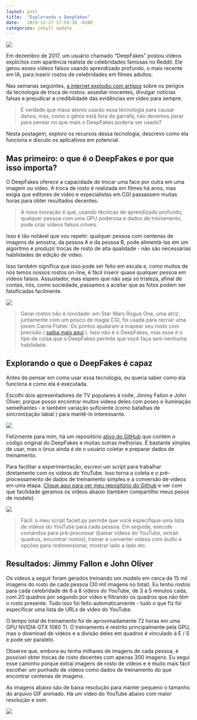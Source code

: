 ```yaml
---
layout: post
title:  "Explorando o DeepFakes"
date:   2019-12-27 17:59:38 -0200
categories: jekyll update
---
```


![](https://trello-attachments.s3.amazonaws.com/5d7e8031eaec3e42c24aade0/5e18b20f20a8d10e1aa0bba6/9c2f3b9f91dec916462e46df6ea731dc/1_CKb1y7IC8LFcdMYj4yOdAQ.png)

Em dezembro de 2017, um usuário chamado “DeepFakes” postou vídeos explícitos com aparência realista de celebridades famosas no Reddit. Ele gerou esses vídeos falsos usando aprendizado profundo, o mais recente em IA, para inserir rostos de celebridades em filmes adultos.

Nas semanas seguintes, [a internet explodiu com artigos](https://www.economist.com/news/science-and-technology/21724370-generating-convincing-audio-and-video-fake-events-fake-news-you-aint-seen) sobre os perigos da tecnologia de troca de rostos: assediar inocentes, divulgar notícias falsas e prejudicar a credibilidade das evidências em vídeo para sempre.


>É verdade que maus atores usarão essa tecnologia para causar danos; mas, como o gênio está fora da garrafa, não devemos parar para pensar no que mais o DeepFakes poderia ser usado?

Nesta postagem, exploro os recursos dessa tecnologia, descrevo como ela funciona e discuto os aplicativos em potencial.

## Mas primeiro: o que é o DeepFakes e por que isso importa?

O DeepFakes oferece a capacidade de trocar uma face por outra em uma imagem ou vídeo. A troca de rosto é realizada em filmes há anos, mas exigia que editores de vídeo e especialistas em CGI passassem muitas horas para obter resultados decentes.

>A nova inovação é que, usando técnicas de aprendizado profundo, qualquer pessoa com uma GPU poderosa e dados de treinamento, pode criar vídeos falsos críveis.

Isso é tão notável que vou repetir: qualquer pessoa com centenas de imagens de amostra, da pessoa A e da pessoa B, pode alimentá-las em um algoritmo e produzir trocas de rosto de alta qualidade - não são necessárias habilidades de edição de vídeo.

Isso também significa que isso pode ser feito em escala e, como muitos de nós temos nossos rostos on-line, é fácil inserir quase qualquer pessoa em vídeos falsos. Assustador, mas espero que não seja só tristeza, afinal de contas, nós, como sociedade, passamos a aceitar que as fotos podem ser falsificadas facilmente.

![](https://trello-attachments.s3.amazonaws.com/5d7e8031eaec3e42c24aade0/5e18b20f20a8d10e1aa0bba6/d8c59e0a9ca006cd9480bf8a9a8cc192/1_fJGhISycAP9eoz1cQx3tlA.png)

>Gerar rostos não é novidade: em Star Wars Rogue One, uma atriz, juntamente com um pouco de magia CGI, foi usada para recriar uma jovem Carrie Fisher. Os pontos ajudaram a mapear seu rosto com precisão ( [saiba mais aqui](https://hellogiggles.com/reviews-coverage/movies/princess-leia-rogue-one-behind-the-scenes/) ). Isso não é o DeepFakes, mas esse é o tipo de coisa que o DeepFakes permite que você faça sem nenhuma habilidade.

## Explorando o que o DeepFakes é capaz

Antes de pensar em como usar essa tecnologia, eu queria saber como ela funciona e como ela é executada.

Escolhi dois apresentadores de TV populares à noite, Jimmy Fallon e John Oliver, porque posso encontrar muitos vídeos deles com poses e iluminação semelhantes - e também variação suficiente (como batalhas de sincronização labial ) para mantê-lo interessante.

![](https://trello-attachments.s3.amazonaws.com/5d7e8031eaec3e42c24aade0/5e18b20f20a8d10e1aa0bba6/1b76edb4d57ab5440eb48e57ae982545/1_FAe7GFL-Qi5l9rfUSRmGfg.png)

Felizmente para mim, há um repositório [ativo do GitHub](https://github.com/deepfakes/faceswap) que contém o código original do DeepFakes e muitas outras melhorias. É bastante simples de usar, mas o ônus ainda é de o usuário coletar e preparar dados de treinamento.

Para facilitar a experimentação, escrevi um script para trabalhar diretamente com os vídeos do YouTube. Isso torna a coleta e o pré-processamento de dados de treinamento simples e a conversão de vídeos em uma etapa. [Clique aqui para ver meu repositório do Github](https://github.com/goberoi/faceit) e ver com que facilidade geramos os vídeos abaixo (também compartilho meus pesos de modelo).

![](https://trello-attachments.s3.amazonaws.com/5d7e8031eaec3e42c24aade0/5e18b20f20a8d10e1aa0bba6/bbfed353f415b162a9b3a561f72f55ed/1_0yCuz4af30ol9Vd5DNBsUQ.png)

>Fácil: o meu script faceit.py permite que você especifique uma lista de vídeos do YouTube para cada pessoa. Em seguida, execute comandos para pré-processar (baixar vídeos do YouTube, extrair quadros, encontrar rostos), treinar e converter vídeos com áudio e opções para redimensionar, mostrar lado a lado etc.

## Resultados: Jimmy Fallon e John Oliver

Os vídeos a seguir foram gerados treinando um modelo em cerca de 15 mil imagens do rosto de cada pessoa (30 mil imagens no total). Eu tenho rostos para cada celebridade de 6 a 8 vídeos do YouTube, de 3 a 5 minutos cada, com 20 quadros por segundo por vídeo e filtrando os quadros que não têm o rosto presente. Tudo isso foi feito automaticamente - tudo o que fiz foi especificar uma lista de URLs de vídeo do YouTube.

O tempo total de treinamento foi de aproximadamente 72 horas em uma GPU NVIDIA GTX 1080 TI. O treinamento é restrito principalmente pela GPU, mas o download de vídeos e a divisão deles em quadros é vinculado à E / S e pode ser paralelo.

Observe que, embora eu tenha milhares de imagens de cada pessoa, é possível obter trocas de rosto decentes com apenas 300 imagens. Eu segui esse caminho porque extraí imagens de rosto de vídeos e é muito mais fácil escolher um punhado de vídeos como dados de treinamento do que encontrar centenas de imagens.

As imagens abaixo são de baixa resolução para manter pequeno o tamanho do arquivo GIF animado. Há um vídeo do YouTube abaixo com maior resolução e som.


![](https://media.giphy.com/media/fo23NLu9hCqAZYi4Eh/giphy.gif)


